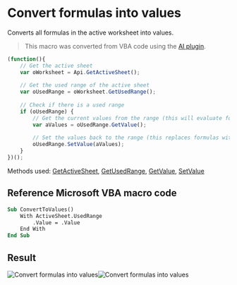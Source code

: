 # Convert formulas into values

Converts all formulas in the active worksheet into values.

> This macro was converted from VBA code using the [AI plugin](/docs/plugin-and-macros/macros/converting-vba-macros.md#automatic-conversion-using-ai-plugin).

<!-- This code snippet is shown in the screenshot. -->

<!-- eslint-skip -->

``` ts
(function(){
    // Get the active sheet
    var oWorksheet = Api.GetActiveSheet();
    
    // Get the used range of the active sheet
    var oUsedRange = oWorksheet.GetUsedRange();
    
    // Check if there is a used range
    if (oUsedRange) {
        // Get the current values from the range (this will evaluate formulas)
        var aValues = oUsedRange.GetValue();
        
        // Set the values back to the range (this replaces formulas with their calculated values)
        oUsedRange.SetValue(aValues);
    }
})();
```

Methods used: [GetActiveSheet](/docs/office-api/usage-api/spreadsheet-api/Api/Methods/GetActiveSheet.md), [GetUsedRange](/docs/office-api/usage-api/spreadsheet-api/ApiWorksheet/Methods/GetUsedRange.md), [GetValue](/docs/office-api/usage-api/spreadsheet-api/ApiRange/Methods/GetValue.md), [SetValue](/docs/office-api/usage-api/spreadsheet-api/ApiRange/Methods/SetValue.md)

## Reference Microsoft VBA macro code

``` vb
Sub ConvertToValues()
    With ActiveSheet.UsedRange
        .Value = .Value
    End With
End Sub
```

## Result

![Convert formulas into values](/assets/images/plugins/convert-formulas-into-values.png#gh-light-mode-only)![Convert formulas into values](/assets/images/plugins/convert-formulas-into-values.dark.png#gh-dark-mode-only)
